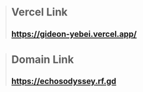 > # Vercel Link
>
> ## <a href="https://gideon-yebei.vercel.app/" target="\_blank">https://gideon-yebei.vercel.app/</a>

> # Domain Link
>
> ## <a href="https://echosodyssey.rf.gd" target="\_blank">https://echosodyssey.rf.gd</a>
